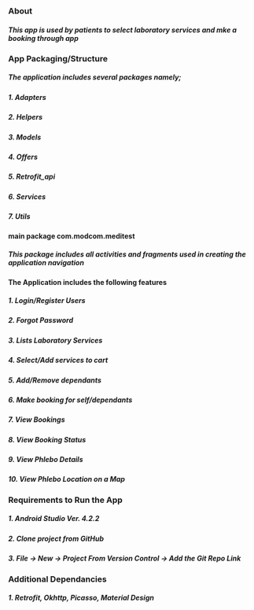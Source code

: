 ### About
##### This app is used by patients to select laboratory services and mke a booking through app
### App Packaging/Structure
##### The application includes several packages namely;
##### 1. Adapters
##### 2. Helpers
##### 3. Models
##### 4. Offers
##### 5. Retrofit_api
##### 6. Services
##### 7. Utils
#### main package com.modcom.meditest
##### This package includes all activities and fragments used in creating the application navigation
#### The Application includes the following features
##### 1. Login/Register Users
##### 2. Forgot Password
##### 3. Lists Laboratory Services
##### 4. Select/Add services to cart
##### 5. Add/Remove dependants
##### 6. Make booking for self/dependants
##### 7. View Bookings
##### 8. View Booking Status
##### 9. View Phlebo Details
##### 10. View Phlebo Location on a Map

### Requirements to Run the App
##### 1. Android Studio Ver. 4.2.2
##### 2. Clone project from GitHub
##### 3. File -> New -> Project From Version Control -> Add the Git Repo Link

### Additional Dependancies
##### 1. Retrofit, Okhttp, Picasso, Material Design


